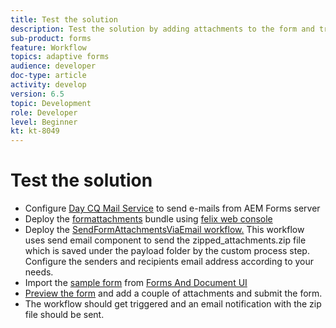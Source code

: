 ```yaml
---
title: Test the solution
description: Test the solution by adding attachments to the form and trigger the workflow to send the email.
sub-product: forms
feature: Workflow
topics: adaptive forms
audience: developer
doc-type: article
activity: develop
version: 6.5
topic: Development
role: Developer
level: Beginner
kt: kt-8049
---
```


# Test the solution


* Configure [Day CQ Mail Service](https://experienceleague.adobe.com/docs/experience-manager-65/administering/operations/notification.html?lang=en#configuring-the-mail-service) to send e-mails from AEM Forms server
* Deploy the [formattachments](assets/formattachments.formattachments.core-1.0-SNAPSHOT.jar) bundle using [felix web console](http://localhost:4502/system/console/bundles)
* Deploy the [SendFormAttachmentsViaEmail workflow.](assets/zipped-form-attachments-model.zip) This workflow uses send email component to send the zipped_attachments.zip file which is saved under the payload folder by the custom process step. Configure the senders and recipients email address according to your needs.
* Import the [sample form](assets/zip-form-attachments-form.zip) from [Forms And Document UI](http://localhost:4502/aem/forms.html/content/dam/formsanddocuments)
* [Preview the form](http://localhost:4502/content/dam/formsanddocuments/zippformattachments/jcr:content?wcmmode=disabled) and add a couple of attachments and submit the form.
* The workflow should get triggered and an email notification with the zip file should be sent.

